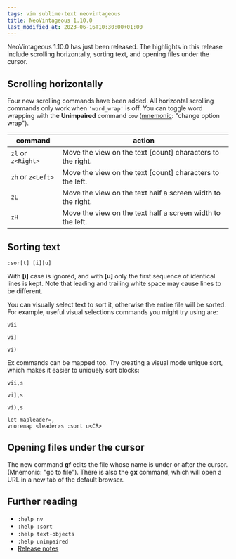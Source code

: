 ```yaml
---
tags: vim sublime-text neovintageous
title: NeoVintageous 1.10.0
last_modified_at: 2023-06-16T10:30:00+01:00
---
```


NeoVintageous 1.10.0 has just been released. The highlights in this release include scrolling horizontally, sorting text, and opening files under the cursor.

## Scrolling horizontally

Four new scrolling commands have been added. All horizontal scrolling commands only work when `'word_wrap'` is off. You can toggle word wrapping with the **Unimpaired** command `cow` ([mnemonic](https://www.brainpickings.org/2011/03/03/joshua-foer-moonwalking-with-einstein/): "change option wrap").

command | action
------- | --------
`zl` or `z<Right>` | Move the view on the text \[count\] characters to the right.
`zh` or `z<Left>` | Move the view on the text \[count\] characters to the left.
`zL` | Move the view on the text half a screen width to the right.
`zH` | Move the view on the text half a screen width to the left.

## Sorting text

```vim
:sor[t] [i][u]
```

With **\[i\]** case is ignored, and with **\[u\]** only the first sequence of identical lines is kept. Note that leading and trailing white space may cause lines to be different.

You can visually select text to sort it, otherwise the entire file will be sorted. For example, useful visual selections commands you might try using are:

```vim
vii
```

```vim
vi]
```

```vim
vi)
```

Ex commands can be mapped too. Try creating a visual mode unique sort, which makes it easier to uniquely sort blocks:

```vim
vii,s
```

```vim
vi],s
```

```vim
vi),s
```

```vim
let mapleader=,
vnoremap <leader>s :sort u<CR>
```

## Opening files under the cursor

The new command **gf** edits the file whose name is under or after the cursor. (Mnemonic: "go to file"). There is also the **gx** command, which will open a URL in a new tab of the default browser.

## Further reading

* `:help nv`
* `:help :sort`
* `:help text-objects`
* `:help unimpaired`
* [Release notes](https://github.com/NeoVintageous/NeoVintageous/releases/tag/1.10.0)
